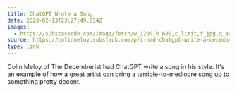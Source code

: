 ```yaml
---
title: ChatGPT Wrote a Song
date: 2023-02-13T23:27:49.854Z
images: 
  - https://substackcdn.com/image/fetch/w_1200,h_600,c_limit,f_jpg,q_auto:good,fl_progressive:steep/https%3A%2F%2Fsubstack-post-media.s3.amazonaws.com%2Fpublic%2Fimages%2F2aafe882-b8d3-4bc0-ae06-f393f8725cb1_1544x752.png
source: https://colinmeloy.substack.com/p/i-had-chatgpt-write-a-decemberists
type: link
---
```


Colin Meloy of The Decemberist had ChatGPT write a song in his style.  It's an example of how a great artist can bring a terrible-to-mediocre song up to something pretty decent.
